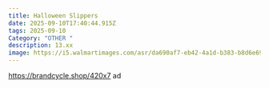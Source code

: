 ```yaml
---
title: Halloween Slippers
date: 2025-09-10T17:40:44.915Z
tags: 2025-09-10
Category: "OTHER "
description: 13.xx
image: https://i5.walmartimages.com/asr/da690af7-eb42-4a1d-b383-b8d6e69d1dce.965d60c0b67c0e67ccfc81c3220fbe1e.jpeg?odnHeight=2000&odnWidth=2000&odnBg=FFFFFF
---
```

https://brandcycle.shop/420x7  ad